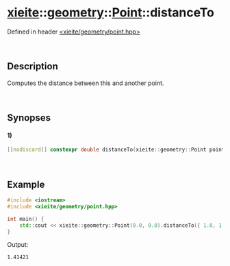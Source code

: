 # [xieite](../../../../../xieite.md)\:\:[geometry](../../../../../geometry.md)\:\:[Point](../../../point.md)\:\:distanceTo
Defined in header [<xieite/geometry/point.hpp>](../../../../../../include/xieite/geometry/point.hpp)

&nbsp;

## Description
Computes the distance between this and another point.

&nbsp;

## Synopses
#### 1)
```cpp
[[nodiscard]] constexpr double distanceTo(xieite::geometry::Point point) const noexcept;
```

&nbsp;

## Example
```cpp
#include <iostream>
#include <xieite/geometry/point.hpp>

int main() {
    std::cout << xieite::geometry::Point(0.0, 0.0).distanceTo({ 1.0, 1.0 }) << '\n';
}
```
Output:
```
1.41421
```
